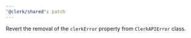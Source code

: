 ```yaml
---
'@clerk/shared': patch
---
```


Revert the removal of the `clerkError` property from `ClerkAPIError` class.
